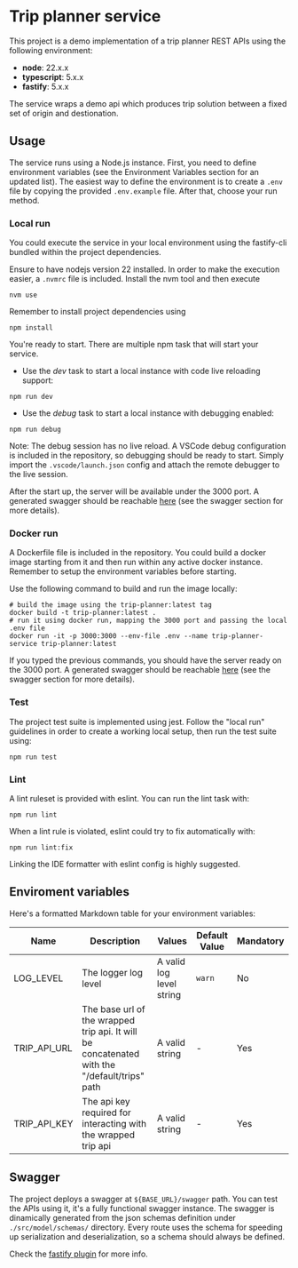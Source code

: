 # Trip planner service 
This project is a demo implementation of a trip planner REST APIs using the following environment:

- **node**: 22.x.x
- **typescript**: 5.x.x
- **fastify**: 5.x.x

The service wraps a demo api which produces trip solution between a fixed set of origin and destionation.

## Usage

The service runs using a Node.js instance. First, you need to define environment variables (see the Environment Variables section for an updated list).
The easiest way to define the environment is to create a `.env` file by copying the provided `.env.example` file.
After that, choose your run method.

### Local run

You could execute the service in your local environment using the fastify-cli bundled within the project dependencies.

Ensure to have nodejs version 22 installed. In order to make the execution easier, a ```.nvmrc``` file is included. Install the nvm tool and then execute

```
nvm use
```

Remember to install project dependencies using

```
npm install
```

You're ready to start. There are multiple npm task that will start your service.

- Use the *dev* task to start a local instance with code live reloading support:

```
npm run dev
```


- Use the *debug* task to start a local instance with debugging enabled:

```
npm run debug
```

Note: The debug session has no live reload. A VSCode debug configuration is included in the repository, so debugging should be ready to start. Simply import the `.vscode/launch.json` config and attach the remote debugger to the live session.

After the start up, the server will be available under the 3000 port. A generated swagger should be
reachable [here](http://localhost:3000/swagger) (see the swagger section for more details).

### Docker run

A Dockerfile file is included in the repository. You could build a docker image starting from it and then run within any active docker instance. Remember to setup the environment variables before starting.

Use the following command to build and run the image locally:

```
# build the image using the trip-planner:latest tag
docker build -t trip-planner:latest .
# run it using docker run, mapping the 3000 port and passing the local .env file
docker run -it -p 3000:3000 --env-file .env --name trip-planner-service trip-planner:latest
```

If you typed the previous commands, you should have the server ready on the 3000 port. A generated swagger should be
reachable [here](http://localhost:3000/swagger) (see the swagger section for more details).

### Test

The project test suite is implemented using jest. Follow the "local run" guidelines in order to create a working local setup, then run the test suite using:

```
npm run test
```

### Lint

A lint ruleset is provided with eslint.
You can run the lint task with:

```
npm run lint
```

When a lint rule is violated, eslint could try to fix automatically with:

```
npm run lint:fix
```

Linking the IDE formatter with eslint config is highly suggested.

## Enviroment variables

Here's a formatted Markdown table for your environment variables:

| Name | Description | Values | Default Value | Mandatory |
|------|-------------|---------|---------------|-----------|
| LOG_LEVEL | The logger log level | A valid log level string | `warn` | No |
| TRIP_API_URL | The base url of the wrapped trip api. It will be concatenated with the "/default/trips" path | A valid string | - | Yes |
| TRIP_API_KEY | The api key required for interacting with the wrapped trip api | A valid string | - | Yes |

## Swagger

The project deploys a swagger at ```${BASE_URL}/swagger``` path. You can test the APIs using it, it's a fully functional swagger instance.
The swagger is dinamically generated from the json schemas definition under ```./src/model/schemas/``` directory. Every route uses the schema for speeding up serialization and deserialization, so a schema should always be defined.

Check the [fastify plugin](https://github.com/fastify/fastify-swagger) for more info.

